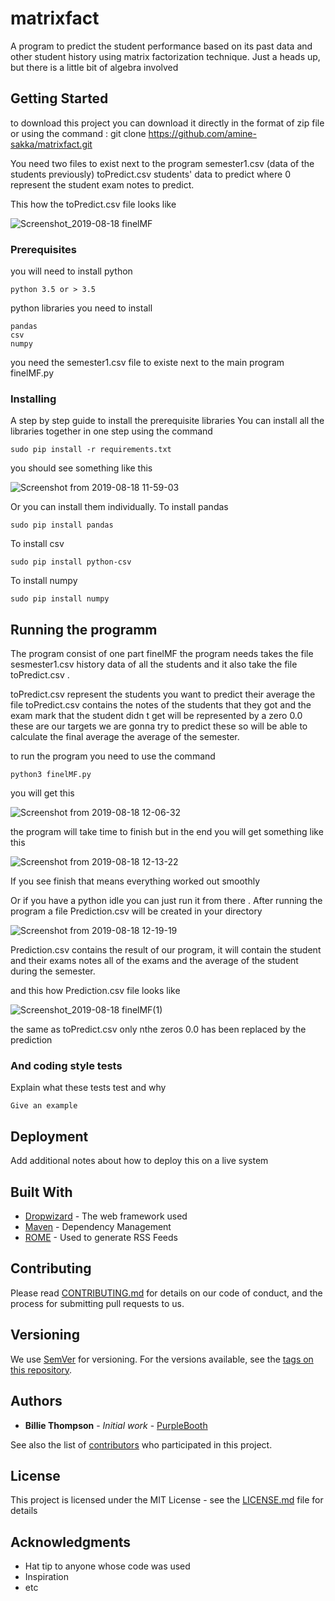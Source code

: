 # matrixfact 
A program to predict the student performance based on its past data and other student history using matrix factorization technique.
Just a heads up, but there is a little bit of algebra involved

## Getting Started

to download this project you can download it directly in the format of zip file or using the command :
git clone https://github.com/amine-sakka/matrixfact.git

You need two files to exist next to the program semester1.csv (data of the students previously) 
toPredict.csv students' data to predict where 0 represent the student exam notes to predict.

This how the toPredict.csv file looks like

![Screenshot_2019-08-18 finelMF](https://user-images.githubusercontent.com/43292310/63224040-7e60ea00-c1b6-11e9-8570-bd987de12290.png)


### Prerequisites

you will need to install python
```
python 3.5 or > 3.5
```

python libraries you need to install

```
pandas
csv
numpy
```

you need the semester1.csv file to existe next to the main program finelMF.py


### Installing

A step by step guide to install the prerequisite libraries You can install all the libraries together in one step using the command

```
sudo pip install -r requirements.txt

```
you should see something like this

![Screenshot from 2019-08-18 11-59-03](https://user-images.githubusercontent.com/43292310/63223577-a567ed80-c1af-11e9-973a-9729c16d38d8.png)

Or you can install them individually.
To install pandas
```
sudo pip install pandas
```
To install csv
```
sudo pip install python-csv
```

To install numpy 
```
sudo pip install numpy
```


## Running the programm

The program consist of one part finelMF the program needs takes the file sesmester1.csv history data of all the students
and it also take the file toPredict.csv .

toPredict.csv represent the students you want to predict their average the file toPredict.csv contains the notes of the students that they got and the exam mark that the student didn t get will be represented by a zero 0.0 these are our targets we are gonna try to predict these so will be able to calculate the final average the average of the semester.

to run the program you need to use the command
```
python3 finelMF.py 
```
you will get this 

![Screenshot from 2019-08-18 12-06-32](https://user-images.githubusercontent.com/43292310/63223699-e4973e00-c1b1-11e9-8cd9-611aaab28a4d.png)

the program will take time to finish but in the end you will get something like this

![Screenshot from 2019-08-18 12-13-22](https://user-images.githubusercontent.com/43292310/63223740-1a3c2700-c1b2-11e9-97f7-04607f639111.png)

If you see finish that means everything worked out smoothly

Or if you have a python idle you can just run it from there .
After running the program a file Prediction.csv will be created in your directory

![Screenshot from 2019-08-18 12-19-19](https://user-images.githubusercontent.com/43292310/63223775-84ed6280-c1b2-11e9-99b1-871eb1b3b404.png)

Prediction.csv contains the result of our program, it will contain the student and their exams notes all of the exams and the average of the student during the semester.

and this how Prediction.csv file looks like

![Screenshot_2019-08-18 finelMF(1)](https://user-images.githubusercontent.com/43292310/63224056-ab150180-c1b6-11e9-8faa-1e6b9cc9c684.png)

the same as toPredict.csv  only nthe zeros 0.0 has been replaced by the prediction


### And coding style tests

Explain what these tests test and why

```
Give an example
```

## Deployment

Add additional notes about how to deploy this on a live system

## Built With

* [Dropwizard](http://www.dropwizard.io/1.0.2/docs/) - The web framework used
* [Maven](https://maven.apache.org/) - Dependency Management
* [ROME](https://rometools.github.io/rome/) - Used to generate RSS Feeds

## Contributing

Please read [CONTRIBUTING.md](https://gist.github.com/PurpleBooth/b24679402957c63ec426) for details on our code of conduct, and the process for submitting pull requests to us.

## Versioning

We use [SemVer](http://semver.org/) for versioning. For the versions available, see the [tags on this repository](https://github.com/your/project/tags). 

## Authors

* **Billie Thompson** - *Initial work* - [PurpleBooth](https://github.com/PurpleBooth)

See also the list of [contributors](https://github.com/your/project/contributors) who participated in this project.

## License

This project is licensed under the MIT License - see the [LICENSE.md](LICENSE.md) file for details

## Acknowledgments

* Hat tip to anyone whose code was used
* Inspiration
* etc

